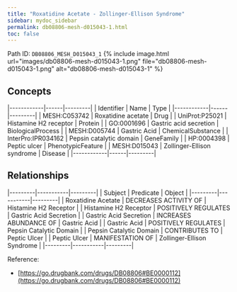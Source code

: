 ```yaml
---
title: "Roxatidine Acetate - Zollinger-Ellison Syndrome"
sidebar: mydoc_sidebar
permalink: db08806-mesh-d015043-1.html
toc: false 
---
```



Path ID: `DB08806_MESH_D015043_1`
{% include image.html url="images/db08806-mesh-d015043-1.png" file="db08806-mesh-d015043-1.png" alt="db08806-mesh-d015043-1" %}

## Concepts

|------------|------|---------|
| Identifier | Name | Type    |
|------------|------|---------|
| MESH:C053742 | Roxatidine acetate | Drug |
| UniProt:P25021 | Histamine H2 receptor | Protein |
| GO:0001696 | Gastric acid secretion | BiologicalProcess |
| MESH:D005744 | Gastric Acid | ChemicalSubstance |
| InterPro:IPR034162 | Pepsin catalytic domain | GeneFamily |
| HP:0004398 | Peptic ulcer | PhenotypicFeature |
| MESH:D015043 | Zollinger-Ellison syndrome | Disease |
|------------|------|---------|

## Relationships

|---------|-----------|---------|
| Subject | Predicate | Object  |
|---------|-----------|---------|
| Roxatidine Acetate | DECREASES ACTIVITY OF | Histamine H2 Receptor |
| Histamine H2 Receptor | POSITIVELY REGULATES | Gastric Acid Secretion |
| Gastric Acid Secretion | INCREASES ABUNDANCE OF | Gastric Acid |
| Gastric Acid | POSITIVELY REGULATES | Pepsin Catalytic Domain |
| Pepsin Catalytic Domain | CONTRIBUTES TO | Peptic Ulcer |
| Peptic Ulcer | MANIFESTATION OF | Zollinger-Ellison Syndrome |
|---------|-----------|---------|

Reference: 
  - [https://go.drugbank.com/drugs/DB08806#BE0000112](https://go.drugbank.com/drugs/DB08806#BE0000112)
